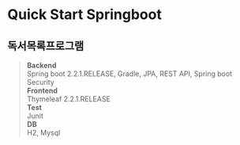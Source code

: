 # Quick Start Springboot

## 독서목록프로그램
> **Backend**  
Spring boot 2.2.1.RELEASE, Gradle, JPA, REST API, Spring boot Security  
**Frontend**  
Thymeleaf 2.2.1.RELEASE  
**Test**  
Junit  
**DB**  
H2, Mysql
